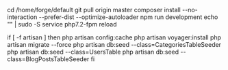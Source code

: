 cd /home/forge/default
git pull origin master
composer install --no-interaction --prefer-dist --optimize-autoloader
npm run development
echo "" | sudo -S service php7.2-fpm reload

if [ -f artisan ]
then
    php artisan config:cache
    php artisan voyager:install
    php artisan migrate --force
    php artisan db:seed --class=CategoriesTableSeeder
    php artisan db:seed --class=UsersTable
    php artisan db:seed --class=BlogPostsTableSeeder
fi
